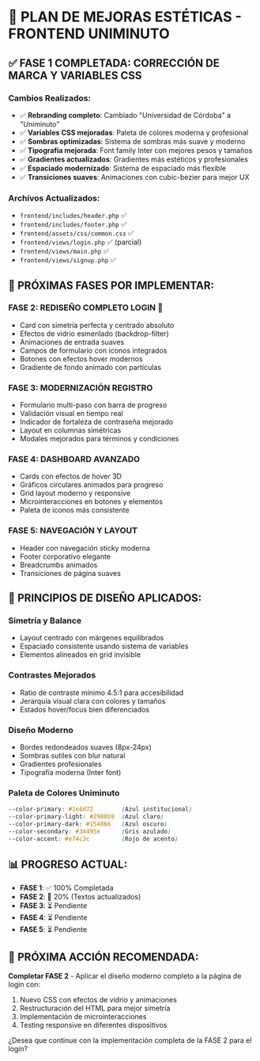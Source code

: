 # 🎨 PLAN DE MEJORAS ESTÉTICAS - FRONTEND UNIMINUTO

## ✅ FASE 1 COMPLETADA: CORRECCIÓN DE MARCA Y VARIABLES CSS

### Cambios Realizados:
- ✅ **Rebranding completo**: Cambiado "Universidad de Córdoba" a "Uniminuto"
- ✅ **Variables CSS mejoradas**: Paleta de colores moderna y profesional
- ✅ **Sombras optimizadas**: Sistema de sombras más suave y moderno
- ✅ **Tipografía mejorada**: Font family Inter con mejores pesos y tamaños
- ✅ **Gradientes actualizados**: Gradientes más estéticos y profesionales
- ✅ **Espaciado modernizado**: Sistema de espaciado más flexible
- ✅ **Transiciones suaves**: Animaciones con cubic-bezier para mejor UX

### Archivos Actualizados:
- `frontend/includes/header.php` ✅
- `frontend/includes/footer.php` ✅  
- `frontend/assets/css/common.css` ✅
- `frontend/views/login.php` ✅ (parcial)
- `frontend/views/main.php` ✅
- `frontend/views/signup.php` ✅

## 🚧 PRÓXIMAS FASES POR IMPLEMENTAR:

### **FASE 2: REDISEÑO COMPLETO LOGIN** 🎯
- Card con simetría perfecta y centrado absoluto
- Efectos de vidrio esmerilado (backdrop-filter)
- Animaciones de entrada suaves
- Campos de formulario con iconos integrados
- Botones con efectos hover modernos
- Gradiente de fondo animado con partículas

### **FASE 3: MODERNIZACIÓN REGISTRO** 
- Formulario multi-paso con barra de progreso
- Validación visual en tiempo real
- Indicador de fortaleza de contraseña mejorado
- Layout en columnas simétricas
- Modales mejorados para términos y condiciones

### **FASE 4: DASHBOARD AVANZADO**
- Cards con efectos de hover 3D
- Gráficos circulares animados para progreso
- Grid layout moderno y responsive
- Microinteracciones en botones y elementos
- Paleta de iconos más consistente

### **FASE 5: NAVEGACIÓN Y LAYOUT**
- Header con navegación sticky moderna
- Footer corporativo elegante
- Breadcrumbs animados
- Transiciones de página suaves

## 🎨 PRINCIPIOS DE DISEÑO APLICADOS:

### **Simetría y Balance**
- Layout centrado con márgenes equilibrados
- Espaciado consistente usando sistema de variables
- Elementos alineados en grid invisible

### **Contrastes Mejorados**
- Ratio de contraste mínimo 4.5:1 para accesibilidad
- Jerarquía visual clara con colores y tamaños
- Estados hover/focus bien diferenciados

### **Diseño Moderno**
- Bordes redondeados suaves (8px-24px)
- Sombras sutiles con blur natural
- Gradientes profesionales
- Tipografía moderna (Inter font)

### **Paleta de Colores Uniminuto**
```css
--color-primary: #1e4d72        (Azul institucional)
--color-primary-light: #2980b9  (Azul claro)
--color-primary-dark: #154866   (Azul oscuro)
--color-secondary: #34495e      (Gris azulado)
--color-accent: #e74c3c         (Rojo de acento)
```

## 📊 PROGRESO ACTUAL:
- **FASE 1**: ✅ 100% Completada
- **FASE 2**: 🔄 20% (Textos actualizados)  
- **FASE 3**: ⏳ Pendiente
- **FASE 4**: ⏳ Pendiente
- **FASE 5**: ⏳ Pendiente

## 🎯 PRÓXIMA ACCIÓN RECOMENDADA:
**Completar FASE 2** - Aplicar el diseño moderno completo a la página de login con:
1. Nuevo CSS con efectos de vidrio y animaciones
2. Restructuración del HTML para mejor simetría
3. Implementación de microinteracciones
4. Testing responsive en diferentes dispositivos

¿Desea que continue con la implementación completa de la FASE 2 para el login?
